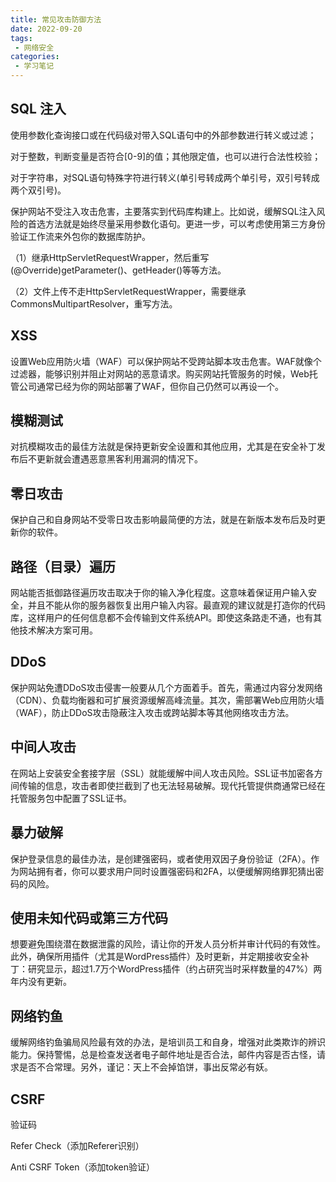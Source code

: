 ```yaml
---
title: 常见攻击防御方法
date: 2022-09-20
tags:
 - 网络安全
categories:
 - 学习笔记
---
```



## SQL 注入

使用参数化查询接口或在代码级对带入SQL语句中的外部参数进行转义或过滤；

对于整数，判断变量是否符合[0-9]的值；其他限定值，也可以进行合法性校验；

对于字符串，对SQL语句特殊字符进行转义(单引号转成两个单引号，双引号转成两个双引号)。



保护网站不受注入攻击危害，主要落实到代码库构建上。比如说，缓解SQL注入风险的首选方法就是始终尽量采用参数化语句。更进一步，可以考虑使用第三方身份验证工作流来外包你的数据库防护。



（1）继承HttpServletRequestWrapper，然后重写(@Override)getParameter()、getHeader()等等方法。

（2）文件上传不走HttpServletRequestWrapper，需要继承CommonsMultipartResolver，重写方法。



## XSS

设置Web应用防火墙（WAF）可以保护网站不受跨站脚本攻击危害。WAF就像个过滤器，能够识别并阻止对网站的恶意请求。购买网站托管服务的时候，Web托管公司通常已经为你的网站部署了WAF，但你自己仍然可以再设一个。



## 模糊测试

对抗模糊攻击的最佳方法就是保持更新安全设置和其他应用，尤其是在安全补丁发布后不更新就会遭遇恶意黑客利用漏洞的情况下。



## 零日攻击

保护自己和自身网站不受零日攻击影响最简便的方法，就是在新版本发布后及时更新你的软件。



## 路径（目录）遍历

网站能否抵御路径遍历攻击取决于你的输入净化程度。这意味着保证用户输入安全，并且不能从你的服务器恢复出用户输入内容。最直观的建议就是打造你的代码库，这样用户的任何信息都不会传输到文件系统API。即使这条路走不通，也有其他技术解决方案可用。



## DDoS

保护网站免遭DDoS攻击侵害一般要从几个方面着手。首先，需通过内容分发网络（CDN）、负载均衡器和可扩展资源缓解高峰流量。其次，需部署Web应用防火墙（WAF），防止DDoS攻击隐蔽注入攻击或跨站脚本等其他网络攻击方法。



## 中间人攻击

在网站上安装安全套接字层（SSL）就能缓解中间人攻击风险。SSL证书加密各方间传输的信息，攻击者即使拦截到了也无法轻易破解。现代托管提供商通常已经在托管服务包中配置了SSL证书。



## 暴力破解

保护登录信息的最佳办法，是创建强密码，或者使用双因子身份验证（2FA）。作为网站拥有者，你可以要求用户同时设置强密码和2FA，以便缓解网络罪犯猜出密码的风险。



## 使用未知代码或第三方代码

想要避免围绕潜在数据泄露的风险，请让你的开发人员分析并审计代码的有效性。此外，确保所用插件（尤其是WordPress插件）及时更新，并定期接收安全补丁：研究显示，超过1.7万个WordPress插件（约占研究当时采样数量的47%）两年内没有更新。



## 网络钓鱼

缓解网络钓鱼骗局风险最有效的办法，是培训员工和自身，增强对此类欺诈的辨识能力。保持警惕，总是检查发送者电子邮件地址是否合法，邮件内容是否古怪，请求是否不合常理。另外，谨记：天上不会掉馅饼，事出反常必有妖。



## CSRF

验证码

Refer Check（添加Referer识别）

Anti CSRF Token（添加token验证）

































